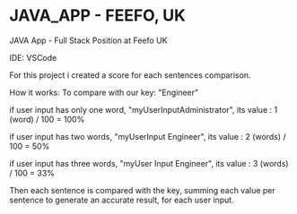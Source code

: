 # JAVA_APP - FEEFO, UK
JAVA App - Full Stack Position at Feefo UK


IDE: VSCode


For this project i created a score for each sentences comparison.

How it works:
To compare with our key: "Engineer"

if user input has only one word, "myUserInputAdministrator", its value :
1 (word) / 100 = 100%


if user input has two words, "myUserInput Engineer", its value :
2 (words) / 100 = 50%

if user input has three words, "myUser Input Engineer", its value :
3 (words) / 100 = 33%


Then each sentence is compared with the key, summing each value per sentence to generate an accurate result, for each user input.



